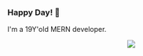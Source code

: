 ### Happy Day! 👋
I'm a 19Y'old MERN developer.

<!-- **Languages, Frameworks, Tools, Cloud**<br>
[![My languages](https://skillicons.dev/icons?i=js,ts,c,cpp,java,bash,py)](https://skillicons.dev)<br>


[![My Frameworks](https://skillicons.dev/icons?i=react,next,tailwind,express,discordjs,prisma)](https://skillicons.dev)<br>


[![My Databases](https://skillicons.dev/icons?i=mongo,mysql,postgres,redis)](https://skillicons.dev)<br>


[![My Tools](https://skillicons.dev/icons?i=neovim,git,docker,linux,nginx)](https://skillicons.dev)<br>


[![My Cloud](https://skillicons.dev/icons?i=aws,gcp,cloudflare,netlify,vercel)](https://skillicons.dev)<br> -->

<p align="center">
  <a href="https://skillicons.dev">
    <img src="https://skillicons.dev/icons?i=bash,bootstrap,bun,c,cpp,css,discord,express,git,github,html,js,linux,mongodb,mysql,neovim,netlify,nextjs,nodejs,notion,npm,postgres,postman,powershell,py,react,replit,solidity,tailwind,ts,ubuntu,vim,vue&perline=10" />
  </a>
</p>
